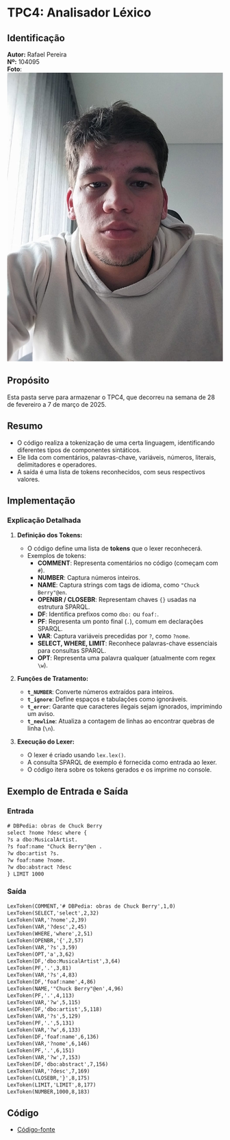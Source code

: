 # TPC4: Analisador Léxico

## Identificação
**Autor:** Rafael Pereira  
**Nº:** 104095  
**Foto**: ![Rafael Pereira](../rafael.jpeg)  

## Propósito
Esta pasta serve para armazenar o TPC4, que decorreu na semana de 28 de fevereiro a 7 de março de 2025.

## Resumo
- O código realiza a tokenização de uma certa linguagem, identificando diferentes tipos de componentes sintáticos.
- Ele lida com comentários, palavras-chave, variáveis, números, literais, delimitadores e operadores.
- A saída é uma lista de tokens reconhecidos, com seus respectivos valores.

## Implementação
### Explicação Detalhada

1. **Definição dos Tokens:**
   - O código define uma lista de **tokens** que o lexer reconhecerá.
   - Exemplos de tokens:
     - **COMMENT**: Representa comentários no código (começam com `#`).
     - **NUMBER**: Captura números inteiros.
     - **NAME**: Captura strings com tags de idioma, como `"Chuck Berry"@en`.
     - **OPENBR / CLOSEBR**: Representam chaves `{}` usadas na estrutura SPARQL.
     - **DF**: Identifica prefixos como `dbo:` ou `foaf:`.
     - **PF**: Representa um ponto final (`.`), comum em declarações SPARQL.
     - **VAR**: Captura variáveis precedidas por `?`, como `?nome`.
     - **SELECT, WHERE, LIMIT**: Reconhece palavras-chave essenciais para consultas SPARQL.
     - **OPT**: Representa uma palavra qualquer (atualmente com regex `\w`).

2. **Funções de Tratamento:**
   - **`t_NUMBER`**: Converte números extraídos para inteiros.
   - **`t_ignore`**: Define espaços e tabulações como ignoráveis.
   - **`t_error`**: Garante que caracteres ilegais sejam ignorados, imprimindo um aviso.
   - **`t_newline`**: Atualiza a contagem de linhas ao encontrar quebras de linha (`\n`).

3. **Execução do Lexer:**
   - O lexer é criado usando `lex.lex()`.
   - A consulta SPARQL de exemplo é fornecida como entrada ao lexer.
   - O código itera sobre os tokens gerados e os imprime no console.

## Exemplo de Entrada e Saída

### **Entrada**
```sparql
# DBPedia: obras de Chuck Berry
select ?nome ?desc where {
?s a dbo:MusicalArtist.
?s foaf:name "Chuck Berry"@en .
?w dbo:artist ?s.
?w foaf:name ?nome.
?w dbo:abstract ?desc
} LIMIT 1000
```

### **Saída**
```
LexToken(COMMENT,'# DBPedia: obras de Chuck Berry',1,0)
LexToken(SELECT,'select',2,32)
LexToken(VAR,'?nome',2,39)
LexToken(VAR,'?desc',2,45)
LexToken(WHERE,'where',2,51)
LexToken(OPENBR,'{',2,57)
LexToken(VAR,'?s',3,59)
LexToken(OPT,'a',3,62)
LexToken(DF,'dbo:MusicalArtist',3,64)
LexToken(PF,'.',3,81)
LexToken(VAR,'?s',4,83)
LexToken(DF,'foaf:name',4,86)
LexToken(NAME,'"Chuck Berry"@en',4,96)
LexToken(PF,'.',4,113)
LexToken(VAR,'?w',5,115)
LexToken(DF,'dbo:artist',5,118)
LexToken(VAR,'?s',5,129)
LexToken(PF,'.',5,131)
LexToken(VAR,'?w',6,133)
LexToken(DF,'foaf:name',6,136)
LexToken(VAR,'?nome',6,146)
LexToken(PF,'.',6,151)
LexToken(VAR,'?w',7,153)
LexToken(DF,'dbo:abstract',7,156)
LexToken(VAR,'?desc',7,169)
LexToken(CLOSEBR,'}',8,175)
LexToken(LIMIT,'LIMIT',8,177)
LexToken(NUMBER,1000,8,183)
```


## Código
- [Código-fonte](analisador_lexico.py)
